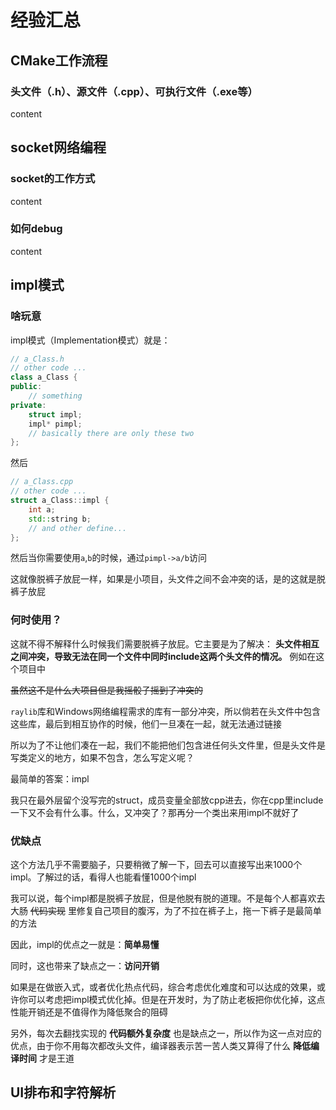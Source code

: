 # 经验汇总
## CMake工作流程
### 头文件（.h）、源文件（.cpp）、可执行文件（.exe等）
content
## socket网络编程
### socket的工作方式

content
### 如何debug
content
## impl模式
### 啥玩意
impl模式（Implementation模式）就是：
```cpp
// a_Class.h
// other code ...
class a_Class {
public:
    // something
private:
    struct impl;
    impl* pimpl;
    // basically there are only these two
};
```
然后
```cpp
// a_Class.cpp
// other code ...
struct a_Class::impl {
    int a;
    std::string b;
    // and other define...
};
```
然后当你需要使用`a`,`b`的时候，通过`pimpl->a/b`访问

这就像脱裤子放屁一样，如果是小项目，头文件之间不会冲突的话，是的这就是脱裤子放屁

### 何时使用？

这就不得不解释什么时候我们需要脱裤子放屁。它主要是为了解决：
**头文件相互之间冲突，导致无法在同一个文件中同时include这两个头文件的情况。**
例如在这个项目中

~~虽然这不是什么大项目但是我摇骰子摇到了冲突的~~

`raylib`库和Windows网络编程需求的库有一部分冲突，所以倘若在头文件中包含这些库，最后到相互协作的时候，他们一旦凑在一起，就无法通过链接

所以为了不让他们凑在一起，我们不能把他们包含进任何头文件里，但是头文件是写类定义的地方，如果不包含，怎么写定义呢？

最简单的答案：impl

我只在最外层留个没写完的struct，成员变量全部放cpp进去，你在cpp里include一下又不会有什么事。什么，又冲突了？那再分一个类出来用impl不就好了

### 优缺点

这个方法几乎不需要脑子，只要稍微了解一下，回去可以直接写出来1000个impl。了解过的话，看得人也能看懂1000个impl

我可以说，每个impl都是脱裤子放屁，但是他脱有脱的道理。不是每个人都喜欢去大肠
~~代码实现~~
里修复自己项目的腹泻，为了不拉在裤子上，拖一下裤子是最简单的方法

因此，impl的优点之一就是：**简单易懂**

同时，这也带来了缺点之一：**访问开销**

如果是在做嵌入式，或者优化热点代码，综合考虑优化难度和可以达成的效果，或许你可以考虑把impl模式优化掉。但是在开发时，为了防止老板把你优化掉，这点性能开销还是不值得作为降低聚合的阻碍

另外，每次去翻找实现的
**代码额外复杂度**
也是缺点之一，所以作为这一点对应的优点，由于你不用每次都改头文件，编译器表示苦一苦人类又算得了什么
**降低编译时间**
才是王道
## UI排布和字符解析
